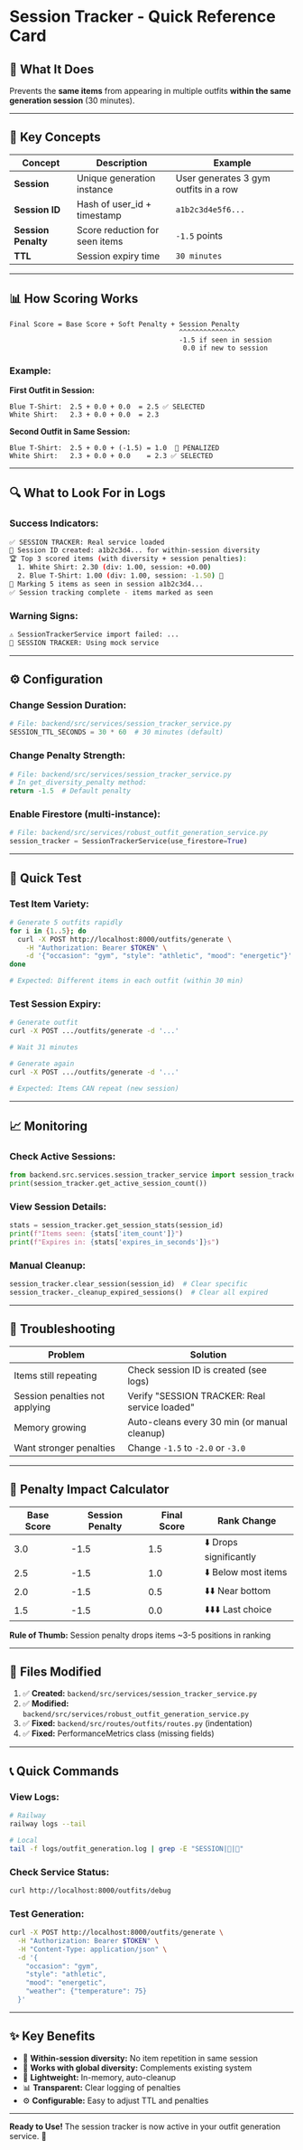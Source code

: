 # Session Tracker - Quick Reference Card

## 🎯 What It Does
Prevents the **same items** from appearing in multiple outfits **within the same generation session** (30 minutes).

---

## 🔑 Key Concepts

| Concept | Description | Example |
|---------|-------------|---------|
| **Session** | Unique generation instance | User generates 3 gym outfits in a row |
| **Session ID** | Hash of user_id + timestamp | `a1b2c3d4e5f6...` |
| **Session Penalty** | Score reduction for seen items | `-1.5` points |
| **TTL** | Session expiry time | `30 minutes` |

---

## 📊 How Scoring Works

```
Final Score = Base Score + Soft Penalty + Session Penalty
                                          ^^^^^^^^^^^^^^
                                          -1.5 if seen in session
                                           0.0 if new to session
```

### Example:

**First Outfit in Session:**
```
Blue T-Shirt:  2.5 + 0.0 + 0.0  = 2.5 ✅ SELECTED
White Shirt:   2.3 + 0.0 + 0.0  = 2.3
```

**Second Outfit in Same Session:**
```
Blue T-Shirt:  2.5 + 0.0 + (-1.5) = 1.0  🔴 PENALIZED
White Shirt:   2.3 + 0.0 + 0.0    = 2.3 ✅ SELECTED
```

---

## 🔍 What to Look For in Logs

### Success Indicators:
```bash
✅ SESSION TRACKER: Real service loaded
📍 Session ID created: a1b2c3d4... for within-session diversity
🏆 Top 3 scored items (with diversity + session penalties):
  1. White Shirt: 2.30 (div: 1.00, session: +0.00)
  2. Blue T-Shirt: 1.00 (div: 1.00, session: -1.50) 🔴
📍 Marking 5 items as seen in session a1b2c3d4...
✅ Session tracking complete - items marked as seen
```

### Warning Signs:
```bash
⚠️ SessionTrackerService import failed: ...
🔧 SESSION TRACKER: Using mock service
```

---

## ⚙️ Configuration

### Change Session Duration:
```python
# File: backend/src/services/session_tracker_service.py
SESSION_TTL_SECONDS = 30 * 60  # 30 minutes (default)
```

### Change Penalty Strength:
```python
# File: backend/src/services/session_tracker_service.py
# In get_diversity_penalty method:
return -1.5  # Default penalty
```

### Enable Firestore (multi-instance):
```python
# File: backend/src/services/robust_outfit_generation_service.py
session_tracker = SessionTrackerService(use_firestore=True)
```

---

## 🧪 Quick Test

### Test Item Variety:
```bash
# Generate 5 outfits rapidly
for i in {1..5}; do
  curl -X POST http://localhost:8000/outfits/generate \
    -H "Authorization: Bearer $TOKEN" \
    -d '{"occasion": "gym", "style": "athletic", "mood": "energetic"}'
done

# Expected: Different items in each outfit (within 30 min)
```

### Test Session Expiry:
```bash
# Generate outfit
curl -X POST .../outfits/generate -d '...'

# Wait 31 minutes

# Generate again
curl -X POST .../outfits/generate -d '...'

# Expected: Items CAN repeat (new session)
```

---

## 📈 Monitoring

### Check Active Sessions:
```python
from backend.src.services.session_tracker_service import session_tracker
print(session_tracker.get_active_session_count())
```

### View Session Details:
```python
stats = session_tracker.get_session_stats(session_id)
print(f"Items seen: {stats['item_count']}")
print(f"Expires in: {stats['expires_in_seconds']}s")
```

### Manual Cleanup:
```python
session_tracker.clear_session(session_id)  # Clear specific
session_tracker._cleanup_expired_sessions()  # Clear all expired
```

---

## 🐛 Troubleshooting

| Problem | Solution |
|---------|----------|
| Items still repeating | Check session ID is created (see logs) |
| Session penalties not applying | Verify "SESSION TRACKER: Real service loaded" |
| Memory growing | Auto-cleans every 30 min (or manual cleanup) |
| Want stronger penalties | Change `-1.5` to `-2.0` or `-3.0` |

---

## 🎯 Penalty Impact Calculator

| Base Score | Session Penalty | Final Score | Rank Change |
|------------|-----------------|-------------|-------------|
| 3.0 | -1.5 | 1.5 | ⬇️ Drops significantly |
| 2.5 | -1.5 | 1.0 | ⬇️ Below most items |
| 2.0 | -1.5 | 0.5 | ⬇️⬇️ Near bottom |
| 1.5 | -1.5 | 0.0 | ⬇️⬇️⬇️ Last choice |

**Rule of Thumb:** Session penalty drops items ~3-5 positions in ranking

---

## 🚀 Files Modified

1. ✅ **Created:** `backend/src/services/session_tracker_service.py`
2. ✅ **Modified:** `backend/src/services/robust_outfit_generation_service.py`
3. ✅ **Fixed:** `backend/src/routes/outfits/routes.py` (indentation)
4. ✅ **Fixed:** PerformanceMetrics class (missing fields)

---

## 📞 Quick Commands

### View Logs:
```bash
# Railway
railway logs --tail

# Local
tail -f logs/outfit_generation.log | grep -E "SESSION|📍|🔴"
```

### Check Service Status:
```bash
curl http://localhost:8000/outfits/debug
```

### Test Generation:
```bash
curl -X POST http://localhost:8000/outfits/generate \
  -H "Authorization: Bearer $TOKEN" \
  -H "Content-Type: application/json" \
  -d '{
    "occasion": "gym",
    "style": "athletic",
    "mood": "energetic",
    "weather": {"temperature": 75}
  }'
```

---

## ✨ Key Benefits

- 🎯 **Within-session diversity:** No item repetition in same session
- 🔄 **Works with global diversity:** Complements existing system
- 🚀 **Lightweight:** In-memory, auto-cleanup
- 📊 **Transparent:** Clear logging of penalties
- ⚙️ **Configurable:** Easy to adjust TTL and penalties

---

**Ready to Use!** The session tracker is now active in your outfit generation service. 🎉


